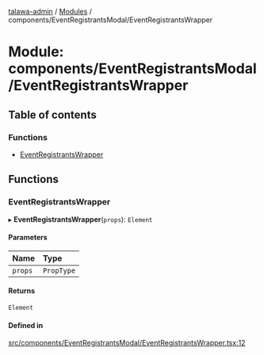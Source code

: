 [talawa-admin](../README.md) / [Modules](../modules.md) / components/EventRegistrantsModal/EventRegistrantsWrapper

# Module: components/EventRegistrantsModal/EventRegistrantsWrapper

## Table of contents

### Functions

- [EventRegistrantsWrapper](components_EventRegistrantsModal_EventRegistrantsWrapper.md#eventregistrantswrapper)

## Functions

### EventRegistrantsWrapper

▸ **EventRegistrantsWrapper**(`props`): `Element`

#### Parameters

| Name | Type |
| :------ | :------ |
| `props` | `PropType` |

#### Returns

`Element`

#### Defined in

[src/components/EventRegistrantsModal/EventRegistrantsWrapper.tsx:12](https://github.com/chandel-aman/talawa-admin/blob/8321f36/src/components/EventRegistrantsModal/EventRegistrantsWrapper.tsx#L12)
